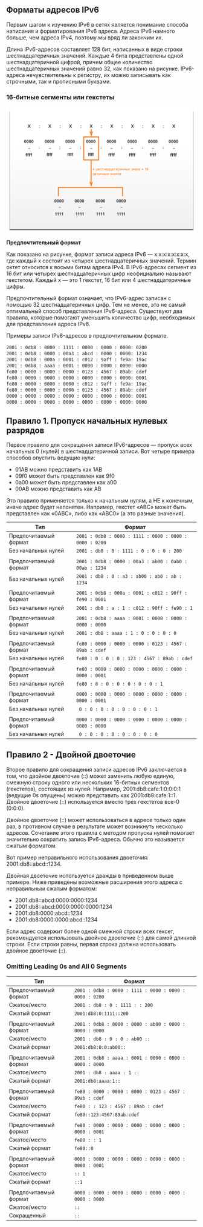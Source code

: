 <!-- verified: agorbachev 03.05.2022 -->

<!-- 12.2.1 -->
## Форматы адресов IPv6

Первым шагом к изучению IPv6 в сетях является понимание способа написания и форматирования IPv6 адреса. Адреса IPv6 намного больше, чем адреса IPv4, поэтому мы вряд ли закончим их.

Длина IPv6-адресов составляет 128 бит, написанных в виде строки шестнадцатеричных значений. Каждые 4 бита представлены одной шестнадцатеричной цифрой, причем общее количество шестнадцатеричных значений равно 32, как показано на рисунке. IPv6-адреса нечувствительны к регистру, их можно записывать как строчными, так и прописными буквами.

### 16-битные сегменты или гекстеты

![](./assets/12.2.1.png)
<!-- /courses/itn-dl/aeed55b2-34fa-11eb-ad9a-f74babed41a6/af2332c2-34fa-11eb-ad9a-f74babed41a6/assets/2e428324-1c25-11ea-81a0-ffc2c49b96bc.svg -->

**Предпочтительный формат**

Как показано на рисунке, формат записи адреса IPv6 ― x\:x\:x\:x\:x\:x\:x\:x, где каждый x состоит из четырех шестнадцатеричных значений. Термин октет относится к восьми битам адреса IPv4. В IPv6-адресах сегмент из 16 бит или четырех шестнадцатеричных цифр неофициально называют гекстетом. Каждый х — это 1 гекстет, 16 бит или 4 шестнадцатеричные цифры.

Предпочтительный формат означает, что IPv6-адрес записан с помощью 32 шестнадцатеричных цифр. Тем не менее, это не самый оптимальный способ представления IPv6-адреса. Существуют два правила, которые помогают уменьшить количество цифр, необходимых для представления адреса IPv6.

Примеры записи IPv6-адресов в предпочтительном формате.

```
2001 : 0db8 : 0000 : 1111 : 0000 : 0000 : 0000: 0200
2001 : 0db8 : 0000 : 00a3 : abcd : 0000 : 0000: 1234
2001 : 0db8 : 000a : 0001 : c012 : 9aff : fe9a: 19ac
2001 : 0db8 : aaaa : 0001 : 0000 : 0000 : 0000: 0000
fe80 : 0000 : 0000 : 0000 : 0123 : 4567 : 89ab: cdef
fe80 : 0000 : 0000 : 0000 : 0000 : 0000 : 0000: 0001
fe80 : 0000 : 0000 : 0000 : c012 : 9aff : fe9a: 19ac
fe80 : 0000 : 0000 : 0000 : 0123 : 4567 : 89ab: cdef
0000 : 0000 : 0000 : 0000 : 0000 : 0000 : 0000: 0001
0000 : 0000 : 0000 : 0000 : 0000 : 0000 : 0000: 0000
```

<!-- 12.2.2 -->
## Правило 1. Пропуск начальных нулевых разрядов

Первое правило для сокращения записи IPv6-адресов — пропуск всех начальных 0 (нулей) в шестнадцатеричной записи. Вот четыре примера способов опустить ведущие нули:

* 01AB можно представить как 1AB
* 09f0 может быть представлен как 9f0
* 0a00 может быть представлен как a00
* 00AB можно представить как AB

Это правило применяется только к начальным нулям, а НЕ к конечным, иначе адрес будет непонятен. Например, гекстет «АВС» может быть представлен как «0АВС», либо как «АВС0» (а это разные значения).

| Тип | Формат |
| --- | --- |
| Предпочитаемый формат | `2001 : 0db8 : 0000 : 1111 : 0000 : 0000 : 0000 : 0200` |
| Без начальных нулей | `2001 : db8 : 0 : 1111 : 0 : 0 : 0 : 200` |
|  |  |
| Предпочитаемый формат | `2001 : 0db8 : 0000 : 00a3 : ab00 : 0ab0 : 00ab : 1234` |
| Без начальных нулей | `2001 : db8 : 0 : a3 : ab00 : ab0 : ab : 1234` |
|  |  |
| Предпочитаемый формат | `2001 : 0db8 : 000a : 0001 : c012 : 90ff : fe90 : 0001` |
| Без начальных нулей | `2001 : db8 : a : 1 : c012 : 90ff : fe90 : 1` |
|  |  |
| Предпочитаемый формат | `2001 : 0db8 : aaaa : 0001 : 0000 : 0000 : 0000 : 0000` |
| Без начальных нулей | `2001 : db8 : aaaa : 1 : 0 : 0 : 0 : 0` |
|  |  |
| Предпочитаемый формат | `fe80 : 0000 : 0000 : 0000 : 0123 : 4567 : 89ab : cdef` |
| Без начальных нулей | `fe80 : 0 : 0 : 0 : 123 : 4567 : 89ab : cdef` |
|  |  |
| Предпочитаемый формат | `fe80 : 0000 : 0000 : 0000 : 0000 : 0000 : 0000 : 0001` |
| Без начальных нулей | `fe80 : 0 : 0 : 0 : 0 : 0 : 0 : 1` |
|  |  |
| Предпочитаемый формат | `0000 : 0000 : 0000 : 0000 : 0000 : 0000 : 0000 : 0001` |
| Без начальных нулей | ` 0 : 0 : 0 : 0 : 0 : 0 : 0 : 1` |
|  |  |
| Предпочитаемый формат | `0000 : 0000 : 0000 : 0000 : 0000 : 0000 : 0000 : 0000` |
| Без начальных нулей | ` 0 : 0 : 0 : 0 : 0 : 0 : 0 : 0` |

<!-- 12.2.3 -->
## Правило 2 - Двойной двоеточие

Второе правило для сокращения записи адресов IPv6 заключается в том, что двойное двоеточие (::) может заменить любую единую, смежную строку одного или нескольких 16-битных сегментов (гекстетов), состоящих из нулей. Например, 2001:db8:cafe:1:0:0:0:1 (ведущие 0s опущены) можно представить как 2001:db8:cafe:1::1. Двойное двоеточие (::) используется вместо трех гекстетов все-0 (0:0:0).

Двойное двоеточие (::) может использоваться в адресе только один раз, в противном случае в результате может возникнуть несколько адресов. Сочетание этого правила с методом пропуска нулей помогает значительно сократить запись IPv6-адреса. Обычно это называется сжатым форматом.

Вот пример неправильного использования двоеточия: 2001:db8:\:abcd\::1234.

Двойная двоеточие используется дважды в приведенном выше примере. Ниже приведены возможные расширения этого адреса с неправильным сжатым форматом:

* 2001:db8:\:abcd\:0000:0000:1234
* 2001:db8:\:abcd\:0000:0000:0000:1234
* 2001:db8:0000\:abcd\::1234
* 2001:db8:0000:0000\:abcd\::1234

Если адрес содержит более одной смежной строки всех гексет, рекомендуется использовать двойное двоеточие (::) для самой длинной строки. Если строки равны, первая строка должна использовать двойное двоеточие (::).

### Omitting Leading 0s and All 0 Segments

| Тип | Формат |
| --- | --- |
| Предпочитаемый формат | `2001 : 0db8 : 0000 : 1111 : 0000 : 0000 : 0000 : 0200` |
| Сжатое/место | `2001 : db8 : 0 : 1111 : : 200` |
| Сжатый формат | `2001:db8:0:1111::200` |
|  |  |
| Предпочитаемый формат | `2001 : 0db8 : 0000 : 0000 : ab00 : 0000 : 0000 : 0000` |
| Сжатое/место | `2001 : db8 : 0 : 0 : ab00 :: ` |
| Сжатый формат | `2001:db8:0:0:ab00::` |
|  |  |
| Предпочитаемый формат | `2001 : 0db8 : aaaa : 0001 : 0000 : 0000 : 0000 : 0000` |
| Сжатое/место | `2001 : db8 : aaaa : 1 ::` |
| Сжатый формат | `2001:db8:aaaa:1::` |
|  |  |
| Предпочитаемый формат | `fe80 : 0000 : 0000 : 0000 : 0123 : 4567 : 89ab : cdef` |
| Сжатое/место | `fe80 : : 123 : 4567 : 89ab : cdef` |
| Сжатый формат | `fe80::123:4567:89ab:cdef` |
|  |  |
| Предпочитаемый формат | `fe80 : 0000 : 0000 : 0000 : 0000 : 0000 : 0000 : 0001` |
| Сжатое/место | `fe80 : : 1` |
| Сжатый формат | `fe80::0` |
|  |  |
| Предпочитаемый формат | `0000 : 0000 : 0000 : 0000 : 0000 : 0000 : 0000 : 0001` |
| Сжатое/место | `:: 1` |
| Сжатый формат | `::1` |
|  |  |
| Предпочитаемый формат | `0000 : 0000 : 0000 : 0000 : 0000 : 0000 : 0000 : 0000` |
| Сжатое/место | `::` |
| Сокращенный | `::` |

<!-- 12.2.4 -->
<!-- ## Задание. Отработка преобразования IPv6-адресов -->

